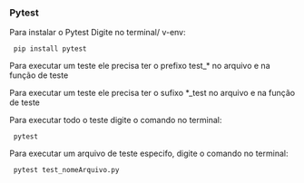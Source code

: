### Pytest
<p> Para instalar o Pytest Digite no terminal/ v-env:  </p>

```
 pip install pytest 
```

<p> Para executar um teste ele precisa ter o prefixo test_* no arquivo e na função de teste  </p>
<p> Para executar um teste ele precisa ter o sufixo *_test no arquivo e na função de teste  </p>

<p> Para executar todo o teste digite o comando no terminal:  </p>

```
 pytest 
```

<p> Para executar um arquivo de teste especifo, digite o comando no terminal:  </p>

```
 pytest test_nomeArquivo.py
```
